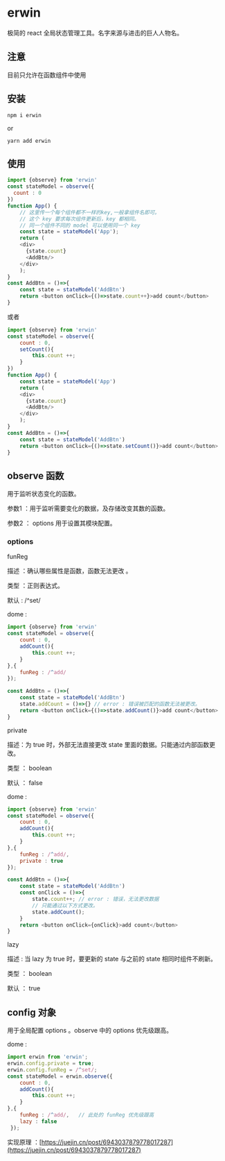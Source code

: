 # erwin

极简的 react 全局状态管理工具。名字来源与进击的巨人人物名。

## 注意

目前只允许在函数组件中使用

## 安装

```shell
npm i erwin
```

or 

```shell
yarn add erwin
```



## 使用

```js
import {observe} from 'erwin'
const stateModel = observe({
  count : 0
})
function App() {
    // 这里传一个每个组件都不一样的key,一般拿组件名即可。
    // 这个 key 要求每次组件更新后，key 都相同。
    // 同一个组件不同的 model 可以使用同一个 key
    const state = stateModel('App'); 
    return (
    <div>
      {state.count}
      <AddBtn/>
    </div>
    );
}
const AddBtn = ()=>{
    const state = stateModel('AddBtn') 
    return <button onClick={()=>state.count++}>add count</button>
}

```

或者

```js
import {observe} from 'erwin'
const stateModel = observe({
  	count : 0,
    setCount(){
        this.count ++;
    }
})
function App() {
    const state = stateModel('App')
    return (
    <div>
      {state.count}
      <AddBtn/>
    </div>
    );
}
const AddBtn = ()=>{
    const state = stateModel('AddBtn')
    return <button onClick={()=>state.setCount()}>add count</button>
}
```

## observe 函数

用于监听状态变化的函数。

参数1 ：用于监听需要变化的数据，及存储改变其数的函数。

 参数2 ： options 用于设置其模块配置。

### options 

funReg 

描述 ：确认哪些属性是函数，函数无法更改 。

类型 ：正则表达式。

默认 : /^set/

dome :

```js
import {observe} from 'erwin'
const stateModel = observe({
  	count : 0,
    addCount(){
        this.count ++;
    }
},{
    funReg : /^add/
});

const AddBtn = ()=>{
    const state = stateModel('AddBtn')
    state.addCount = ()=>{} // error : 错误被匹配的函数无法被更改。
    return <button onClick={()=>state.addCount()}>add count</button>
}
```

private

描述：为 true 时，外部无法直接更改 state 里面的数据。只能通过内部函数更改。

类型 ： boolean

默认 ： false

dome : 

```js
import {observe} from 'erwin'
const stateModel = observe({
  	count : 0,
    addCount(){
        this.count ++;
    }
},{
    funReg : /^add/,
    private : true
});

const AddBtn = ()=>{
    const state = stateModel('AddBtn')
    const onClick = ()=>{
        state.count++; // error : 错误，无法更改数据
        // 只能通过以下方式更改。
        state.addCount();
    }
    return <button onClick={onClick}>add count</button>
}
```

lazy

描述 : 当 lazy 为 true 时，要更新的 state 与之前的 state 相同时组件不刷新。

类型 ： boolean

默认 ： true


## config 对象

用于全局配置 options 。observe 中的 options 优先级跟高。

dome : 

```js
import erwin from 'erwin';
erwin.config.private = true;
erwin.config.funReg = /^set/;
const stateModel = erwin.observe({
  	count : 0,
    addCount(){
        this.count ++;
    }
},{
    funReg : /^add/,   // 此处的 funReg 优先级跟高
    lazy : false
 });
```

实现原理 ：[https://juejin.cn/post/6943037879778017287](https://juejin.cn/post/6943037879778017287)

